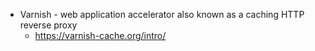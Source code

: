 - Varnish - web application accelerator also known as a caching HTTP reverse proxy
  - https://varnish-cache.org/intro/

